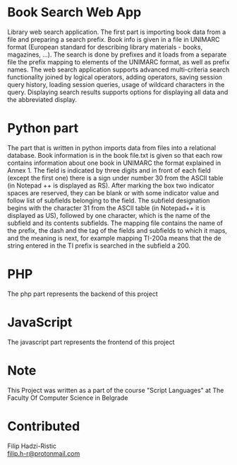 # Book Search Web App
Library web search application. The first part is importing book data from a file and preparing a search prefix. Book info is
given in a file in UNIMARC format (European standard for describing library materials - books, magazines, ...).
The search is done by prefixes and it loads from a separate file the prefix mapping to
elements of the UNIMARC format, as well as prefix names. The web search application supports
advanced multi-criteria search functionality joined by logical operators,
adding operators, saving session query history, loading session queries, usage of wildcard
characters in the query. Displaying search results supports options for displaying all data and the abbreviated
display.

# Python part
The part that is written in python imports data from files into a relational database. 
Book information is in the book file.txt is given so that each row contains information about one book in UNIMARC
the format explained in Annex 1. The field is indicated by three digits and in front of each field (except the first one)
there is a sign under number 30 from the ASCII table (in Notepad ++ is displayed as RS). After marking the box
two indicator spaces are reserved, they can be blank or with some indicator value and follow
list of subfields belonging to the field. The subfield designation begins with the character 31 from the ASCII table (in
Notepad++ it is displayed as US), followed by one character, which is the name of the subfield and its contents
subfields.
The mapping file contains the name of the prefix, the dash and the tag of the fields and subfields to which it maps, and the meaning is
next, for example mapping TI-200a means that the de string entered in the TI prefix is ​​searched in the subfield a
200.

# PHP 
The php part represents the backend of this project


# JavaScript
The javascript part represents the frontend of this project

# Note
This Project was written as a part of the course "Script Languages" at The Faculty Of Computer Science in Belgrade

# Contributed
Filip Hadzi-Ristic<br>
filip.h-r@protonmail.com<br>
